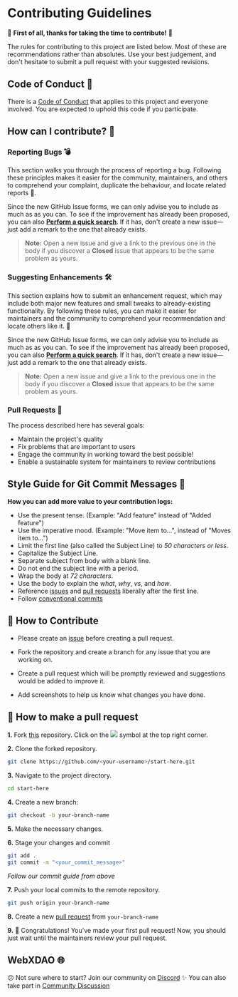 # Contributing Guidelines

🎉 **First of all, thanks for taking the time to contribute!** 🎉

The rules for contributing to this project are listed below. Most of these are recommendations rather than absolutes. Use your best judgement, and don't hesitate to submit a pull request with your suggested revisions.

## Code of Conduct 📜

There is a [Code of Conduct](https://github.com/web3astronaut/start-here/blob/main/CODE_OF_CONDUCT.md) that applies to this project and everyone involved. You are expected to uphold this code if you participate.

## How can I contribute? 🤔

### Reporting Bugs 💣

This section walks you through the process of reporting a bug. Following these principles makes it easier for the community, maintainers, and others to comprehend your complaint, duplicate the behaviour, and locate related reports 🔎.

Since the new GitHub Issue forms, we can only advise you to include as much as as you can. To see if the improvement has already been proposed, you can also **[Perform a quick search](https://github.com/web3astronaut/start-here/issues)**. If it has, don't create a new issue—just add a remark to the one that already exists.

> **Note:** Open a new issue and give a link to the previous one in the body if you discover a **Closed** issue that appears to be the same problem as yours.

### Suggesting Enhancements 🛠

This section explains how to submit an enhancement request, which may include both major new features and small tweaks to already-existing functionality. By following these rules, you can make it easier for maintainers and the community to comprehend your recommendation and locate others like it. 🔎

Since the new GitHub Issue forms, we can only advise you to include as much as as you can. To see if the improvement has already been proposed, you can also **[Perform a quick search](https://github.com/web3astronaut/start-here/issues)**. If it has, don't create a new issue—just add a remark to the one that already exists.

> **Note:** Open a new issue and give a link to the previous one in the body if you discover a **Closed** issue that appears to be the same problem as yours.

### Pull Requests 📣

The process described here has several goals:

- Maintain the project's quality
- Fix problems that are important to users
- Engage the community in working toward the best possible!
- Enable a sustainable system for maintainers to review contributions

## Style Guide for Git Commit Messages :memo:

**How you can add more value to your contribution logs:**

- Use the present tense. (Example: "Add feature" instead of "Added feature")
- Use the imperative mood. (Example: "Move item to...", instead of "Moves item to...")
- Limit the first line (also called the Subject Line) to _50 characters or less_.
- Capitalize the Subject Line.
- Separate subject from body with a blank line.
- Do not end the subject line with a period.
- Wrap the body at _72 characters_.
- Use the body to explain the _what_, _why_, _vs_, and _how_.
- Reference [issues](https://github.com/web3astronaut/start-here/issues) and [pull requests](https://github.com/web3astronaut/start-here/pulls) liberally after the first line.
- Follow [conventional commits](https://www.conventionalcommits.org/en/v1.0.0/)

## 🚀 How to Contribute

- Please create an [issue](https://github.com/web3astronaut/start-here/issues) before creating a pull request.

- Fork the repository and create a branch for any issue that you are working on.

- Create a pull request which will be promptly reviewed and suggestions would be added to improve it.

- Add screenshots to help us know what changes you have done.

## 🤔 How to make a pull request

**1.** Fork [this](https://github.com/web3astronaut/start-here) repository. Click on the <a  href="https://github.com/web3astronaut/start-here"><img  src="https://img.icons8.com/fluency/30/000000/code-fork.png"/></a> symbol at the top right corner.

**2.** Clone the forked repository.

```bash
git clone https://github.com/<your-username>/start-here.git
```

**3.** Navigate to the project directory.

```bash
cd start-here
```

**4.** Create a new branch:

```bash
git checkout -b your-branch-name
```

**5.** Make the necessary changes.

**6.** Stage your changes and commit

```bash
git add .
git commit -m "<your_commit_message>"
```

_Follow our commit guide from above_

**7.** Push your local commits to the remote repository.

```bash
git push origin your-branch-name
```

**8.** Create a new [pull request](https://help.github.com/en/github/collaborating-with-issues-and-pull-requests/creating-a-pull-request) from `your-branch-name`

**9.** 🎉 Congratulations! You've made your first pull request! Now, you should just wait until the maintainers review your pull request.

## WebXDAO 🌐

😕 Not sure where to start? Join our community on [Discord](https://discord.gg/Zec3HQszZM)
✨ You can also take part in [Community Discussion](https://github.com/web3astronaut/start-here/discussions)
